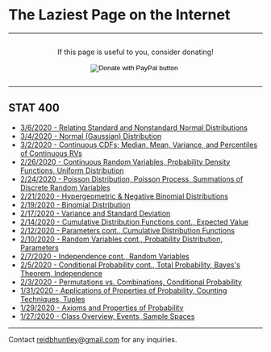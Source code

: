# The Laziest Page on the Internet
---
<div style="display: flex; flex-direction: column; align-items: center;">
<p>
If this page is useful to you, consider donating!
</p>
<form action="https://www.paypal.com/cgi-bin/webscr" method="post" target="_top">
<input type="hidden" name="cmd" value="_donations" />
<input type="hidden" name="business" value="DA5JCQGTP7GD2" />
<input type="hidden" name="currency_code" value="USD" />
<input type="image" src="https://www.paypalobjects.com/en_US/i/btn/btn_donate_LG.gif" name="submit" title="PayPal - The safer, easier way to pay online!" alt="Donate with PayPal button" />
<img alt="" src="https://www.paypal.com/en_US/i/scr/pixel.gif" width="1" height="1" />
</form>
</div>

---

## STAT 400
* [3/6/2020 - Relating Standard and Nonstandard Normal Distributions](/STAT400/March6)
* [3/4/2020 - Normal (Gaussian) Distribution](/STAT400/March4)
* [3/2/2020 - Continuous CDFs; Median, Mean, Variance, and Percentiles of Continuous RVs](/STAT400/March2)
* [2/26/2020 - Continuous Random Variables, Probability Density Functions, Uniform Distribution](/STAT400/February26)
* [2/24/2020 - Poisson Distribution, Poisson Process, Summations of Discrete Random Variables](/STAT400/February24)
* [2/21/2020 - Hypergeometric & Negative Binomial Distributions](/STAT400/February21)
* [2/19/2020 - Binomial Distribution](/STAT400/February19)
* [2/17/2020 - Variance and Standard Deviation](/STAT400/February17)
* [2/14/2020 - Cumulative Distribution Functions cont., Expected Value](/STAT400/February14)
* [2/12/2020 - Parameters cont., Cumulative Distribution Functions](/STAT400/February12)
* [2/10/2020 - Random Variables cont., Probability Distribution, Parameters](/STAT400/February10)
* [2/7/2020 - Independence cont., Random Variables](/STAT400/February7)
* [2/5/2020 - Conditional Probability cont., Total Probability, Bayes's Theorem, Independence](/STAT400/February5)
* [2/3/2020 - Permutations vs. Combinations, Conditional Probability](/STAT400/February3)
* [1/31/2020 - Applications of Properties of Probability, Counting Techniques, Tuples](/STAT400/January31)
* [1/29/2020 - Axioms and Properties of Probability](/STAT400/January29)
* [1/27/2020 - Class Overview, Events, Sample Spaces](/STAT400/January27)

---
Contact reidbhuntley@gmail.com for any inquiries.